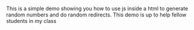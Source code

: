 This is a simple demo showing you how to use js inside a html to generate random numbers and do random redirects. This demo is up to help fellow students in my class

